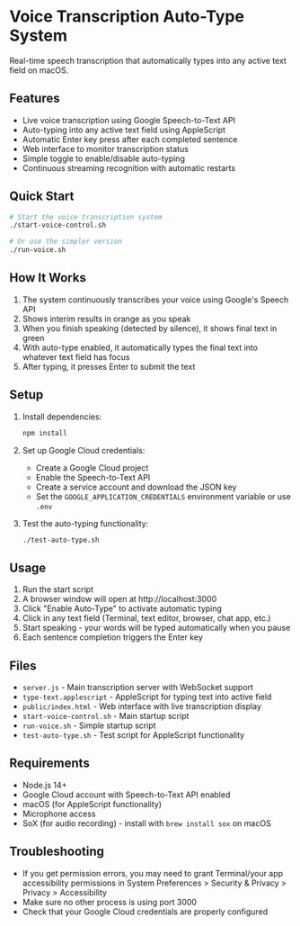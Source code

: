 # Voice Transcription Auto-Type System

Real-time speech transcription that automatically types into any active text field on macOS.

## Features

- Live voice transcription using Google Speech-to-Text API
- Auto-typing into any active text field using AppleScript
- Automatic Enter key press after each completed sentence
- Web interface to monitor transcription status
- Simple toggle to enable/disable auto-typing
- Continuous streaming recognition with automatic restarts

## Quick Start

```bash
# Start the voice transcription system
./start-voice-control.sh

# Or use the simpler version
./run-voice.sh
```

## How It Works

1. The system continuously transcribes your voice using Google's Speech API
2. Shows interim results in orange as you speak
3. When you finish speaking (detected by silence), it shows final text in green
4. With auto-type enabled, it automatically types the final text into whatever text field has focus
5. After typing, it presses Enter to submit the text

## Setup

1. Install dependencies:
   ```bash
   npm install
   ```

2. Set up Google Cloud credentials:
   - Create a Google Cloud project
   - Enable the Speech-to-Text API
   - Create a service account and download the JSON key
   - Set the `GOOGLE_APPLICATION_CREDENTIALS` environment variable or use `.env`

3. Test the auto-typing functionality:
   ```bash
   ./test-auto-type.sh
   ```

## Usage

1. Run the start script
2. A browser window will open at http://localhost:3000
3. Click "Enable Auto-Type" to activate automatic typing
4. Click in any text field (Terminal, text editor, browser, chat app, etc.)
5. Start speaking - your words will be typed automatically when you pause
6. Each sentence completion triggers the Enter key

## Files

- `server.js` - Main transcription server with WebSocket support
- `type-text.applescript` - AppleScript for typing text into active field
- `public/index.html` - Web interface with live transcription display
- `start-voice-control.sh` - Main startup script
- `run-voice.sh` - Simple startup script
- `test-auto-type.sh` - Test script for AppleScript functionality

## Requirements

- Node.js 14+
- Google Cloud account with Speech-to-Text API enabled
- macOS (for AppleScript functionality)
- Microphone access
- SoX (for audio recording) - install with `brew install sox` on macOS

## Troubleshooting

- If you get permission errors, you may need to grant Terminal/your app accessibility permissions in System Preferences > Security & Privacy > Privacy > Accessibility
- Make sure no other process is using port 3000
- Check that your Google Cloud credentials are properly configured